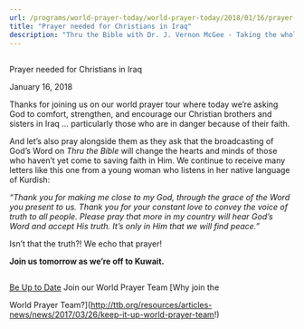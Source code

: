 ```yaml
---
url: /programs/world-prayer-today/world-prayer-today/2018/01/16/prayer-needed-for-christians-in-iraq
title: "Prayer needed for Christians in Iraq"
description: "Thru the Bible with Dr. J. Vernon McGee - Taking the whole Word to the whole world"
---
```







## 
 Prayer needed for Christians in Iraq


January 16, 2018




Thanks for joining us on our world prayer tour where today we’re asking God to comfort, strengthen, and encourage our Christian brothers and sisters in Iraq … particularly those who are in danger because of their faith. 


And let’s also pray alongside them as they ask that the broadcasting of God’s Word on *Thru the Bible* will change the hearts and minds of those who haven’t yet come to saving faith in Him. We continue to receive many letters like this one from a young woman who listens in her native language of Kurdish:


*“Thank you for making me close to my God, through the grace of the Word you present to us. Thank you for your constant love to convey the voice of truth to all people. Please pray that more in my country will hear God’s Word and accept His truth. It’s only in Him that we will find peace.”*


Isn’t that the truth?! We echo that prayer! 


**Join us tomorrow as we’re off to Kuwait.**







## 




[Be Up to Date](http://feeds.feedburner.com/WorldPrayerToday "World Prayer Today RSS Feed")
Join our World Prayer Team
[Why join the  

World Prayer Team?](http://ttb.org/resources/articles-news/news/2017/03/26/keep-it-up-world-prayer-team!)




